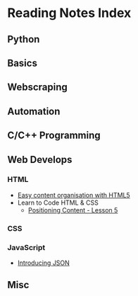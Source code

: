 # Reading Notes Index

## Python

## Basics



## Webscraping



## Automation




## C/C++ Programming




## Web Develops

### HTML

+ [Easy content organisation with HTML5](../Notes/web01-ContentOrg.md)
+ Learn to Code HTML & CSS
  + [Positioning Content - Lesson 5](../Notes/web02e-Positioning.md)


### CSS



### JavaScript

+ [Introducing JSON](../Notes/web03-JSONIntro.md)


## Misc


